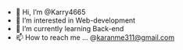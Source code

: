 - 👋 Hi, I’m @Karry4665
- 👀 I’m interested in Web-development
- 🌱 I’m currently learning Back-end
- 📫 How to reach me ... @karanme311@gmail.com

<!---
Karry4665/Karry4665 is a ✨ special ✨ repository because its `README.md` (this file) appears on your GitHub profile.
You can click the Preview link to take a look at your changes.
--->
